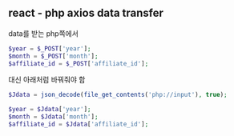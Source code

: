 ## react - php axios data transfer
data를 받는 php쪽에서 

```php
$year = $_POST['year'];
$month = $_POST['month'];
$affiliate_id = $_POST['affiliate_id'];
```
대신 아래처럼 바꿔줘야 함
```php
$Jdata = json_decode(file_get_contents('php://input'), true);

$year = $Jdata['year'];
$month = $Jdata['month'];
$affiliate_id = $Jdata['affiliate_id'];

```
